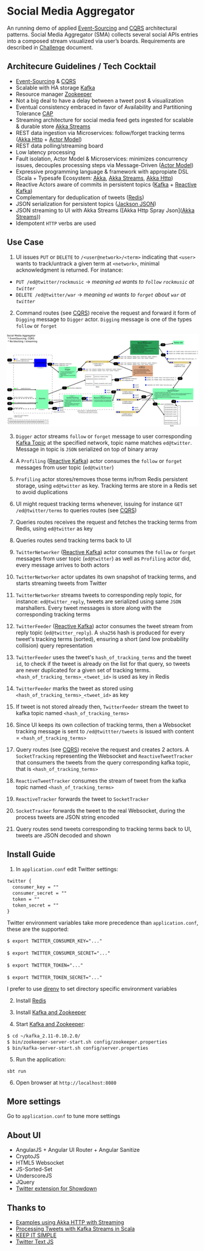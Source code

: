 # Social Media Aggregator

An running demo of applied [Event-Sourcing](https://martinfowler.com/eaaDev/EventSourcing.html) and [CQRS](https://martinfowler.com/bliki/CQRS.html) architectural patterns. Social Media Aggregator (SMA) collects several social APIs entries into a composed stream visualized via user’s boards. Requirements are described in [Challenge](https://raw.githubusercontent.com/eduardo-lago-aguilar/sma/master/doc/redbee-ChallengeSocialmediaaggregator.pdf) document.


## Architecure Guidelines / Tech Cocktail

* [Event-Sourcing](https://martinfowler.com/eaaDev/EventSourcing.html) & [CQRS](https://martinfowler.com/bliki/CQRS.html)
* Scalable with HA storage [Kafka](https://kafka.apache.org)
* Resource manager [Zookeeper](http://zookeeper.apache.org/)
* Not a big deal to have a delay between a tweet post & visualization
* Eventual consistency embraced in favor of Availability and Partitioning Tolerance [CAP](https://en.wikipedia.org/wiki/CAP_theorem)
* Streaming architecture for social media feed gets ingested for scalable & durable store [Akka Streams](http://akka.io/docs/)
* REST data ingestion via Microservices: follow/forget tracking terms ([Akka Http](http://akka.io/docs/) + [Actor Model](https://www.infoq.com/news/2014/10/intro-actor-model))
* REST data polling/streaming board
* Low latency processing
* Fault isolation, Actor Model & Microservices: minimizes concurrency issues, decouples processing steps via Message-Driven ([Actor Model](https://www.infoq.com/news/2014/10/intro-actor-model))
* Expressive programming language & framework with appropiate DSL (Scala + Typesafe Ecosystem: [Akka](http://akka.io/docs/), [Akka Streams](http://akka.io/docs/), [Akka Http](http://akka.io/docs/))
* Reactive Actors aware of commits in persistent topics ([Kafka](https://kafka.apache.org) + [Reactive Kafka](https://github.com/akka/reactive-kafka))
* Complementary for deduplication of tweets ([Redis](https://www.digitalocean.com/community/tutorials/how-to-install-and-configure-redis-on-ubuntu-16-04))
* JSON serialization for persistent topics ([Jackson JSON](https://github.com/FasterXML/jackson))
* JSON streaming to UI with Akka Streams ([Akka Http Spray Json]([Akka Streams](http://akka.io/docs/)))
* Idempotent `HTTP` verbs are used

## Use Case

1. UI issues `PUT` or `DELETE` to `/<user@network>/<term>` indicating that `<user>` wants to track/untrack a given term at `<network>`, minimal acknowledgment is returned. For instance:

  - `PUT /ed@twitter/rockmusic` -> _meaning `ed` wants to `follow` `rockmusic` at `twitter`_
  - `DELETE /ed@twitter/war`    -> _meaning `ed` wants to `forget` about `war` at `twitter`_

2. Command routes (see [CQRS](https://martinfowler.com/bliki/CQRS.html)) receive the request and forward it form of `Digging` message to `Digger` actor. `Digging` message is one of the types `follow` or `forget`

![alt text](https://raw.githubusercontent.com/eduardo-lago-aguilar/sma/master/doc/sma_arch.png "Social Media Aggregator Architecture")


3. `Digger` actor streams `follow` or `forget` message to user corresponding [Kafka Topic](https://kafka.apache.org/documentation/) at the specified network, topic name matches `ed@twitter`. Message in topic is `JSON` serialized on top of binary array

4. A `Profiling` ([Reactive Kafka](https://github.com/akka/reactive-kafka)) actor consumes the `follow` or `forget` messages from user topic (`ed@twitter`)

5. `Profiling` actor stores/removes those terms in/from Redis persistent storage, using `ed@twitter` as key. Tracking terms are store in a Redis set to avoid duplications

6. UI might request tracking terms whenever, issuing for instance `GET /ed@twitter/terms` to queries routes (see [CQRS](https://martinfowler.com/bliki/CQRS.html))

7. Queries routes receives the request and fetches the tracking terms from Redis, using `ed@twitter` as key

8. Queries routes send tracking terms back to UI

9. `TwitterNetworker` ([Reactive Kafka](https://github.com/akka/reactive-kafka)) actor consumes the `follow` or `forget` messages from user topic (`ed@twitter`) as well as `Profiling` actor did, every message arrives to both actors

10. `TwitterNetworker` actor updates its own snapshot of tracking terms, and starts streaming tweets from Twitter

11. `TwitterNetworker` streams tweets to corresponding reply topic, for instance: `ed@twitter_reply`, tweets are serialized using same `JSON` marshallers. Every tweet messages is store along with the corresponding tracking terms

12. `TwitterFeeder` ([Reactive Kafka](https://github.com/akka/reactive-kafka)) actor consumes the tweet stream from reply topic (`ed@twitter_reply`). A `sha256` hash is produced for every tweet's tracking terms (sorted), ensuring a short (and low probability collision) query representation

13. `TwitterFeeder` uses the tweet's `hash_of_tracking_terms` and the tweet `id`, to check if the tweet is already on the list for that query, so tweets are never duplicated for a given set of tracking terms. `<hash_of_tracking_terms>_<tweet_id>` is used as key in Redis

14. `TwitterFeeder` marks the tweet as stored using `<hash_of_tracking_terms>_<tweet_id>` as key

15. If tweet is not stored already then, `TwitterFeeder` stream the tweet to kafka topic named `<hash_of_tracking_terms>`

16. Since UI keeps its own collection of tracking terms, then a Websocket tracking message is sent to `/ed@twittter/tweets` is issued with content = `<hash_of_tracking_terms>`

17. Query routes (see [CQRS](https://martinfowler.com/bliki/CQRS.html)) receive the request and creates 2 actors. A `SocketTracking` representing the Websocket and `ReactiveTweetTracker` that consumers the tweets from the query corresponding kafka topic, that is `<hash_of_tracking_terms>`

18. `ReactiveTweetTracker` consumes the stream of tweet from the kafka topic named `<hash_of_tracking_terms>`

19. `ReactiveTracker` forwards the tweet to `SocketTracker`

20. `SocketTracker` forwards the tweet to the real Websocket, during the process tweets are JSON string encoded

21. Query routes send tweets corresponding to tracking terms back to UI, tweets are JSON decoded and shown

## Install Guide

1. In `application.conf` edit Twitter settings:

```
twitter {
  consumer_key = ""
  consumer_secret = ""
  token = ""
  token_secret = ""
}
```

Twitter environment variables take more precedence than `application.conf`, these are the supported:

```
$ export TWITTER_CONSUMER_KEY="..."

$ export TWITTER_CONSUMER_SECRET="..."

$ export TWITTER_TOKEN="..."

$ export TWITTER_TOKEN_SECRET="..."

```

I prefer to use [direnv](http://direnv.net/) to set directory specific environment variables

2. Install [Redis](https://www.digitalocean.com/community/tutorials/how-to-install-and-configure-redis-on-ubuntu-16-04)

3. Install [Kafka and Zookeeper](https://kafka.apache.org/quickstart)

4. Start [Kafka and Zookeeper](https://kafka.apache.org/quickstart):

```
$ cd ~/kafka_2.11-0.10.2.0/
$ bin/zookeeper-server-start.sh config/zookeeper.properties
$ bin/kafka-server-start.sh config/server.properties
```

5. Run the application:

```
sbt run
```

6. Open browser at `http://localhost:8080`

## More settings
Go to `application.conf` to tune more settings

## About UI
* AngularJS + Angular UI Router + Angular Sanitize
* CryptoJS
* HTML5 Websocket
* JS-Sorted-Set
* UnderscoreJS
* JQuery
* [Twitter extension for Showdown](https://github.com/showdownjs/twitter-extension)

## Thanks to
* [Examples using Akka HTTP with Streaming](https://github.com/calvinlfer/akka-http-streaming-response-examples)
* [ Processing Tweets with Kafka Streams in Scala](https://github.com/jpzk/twitterstream)
* [KEEP IT SIMPLE](http://www.styleshout.com/free-templates/keep-it-simple/)
* [Twitter Text JS](https://github.com/twitter/twitter-text/tree/master/js)